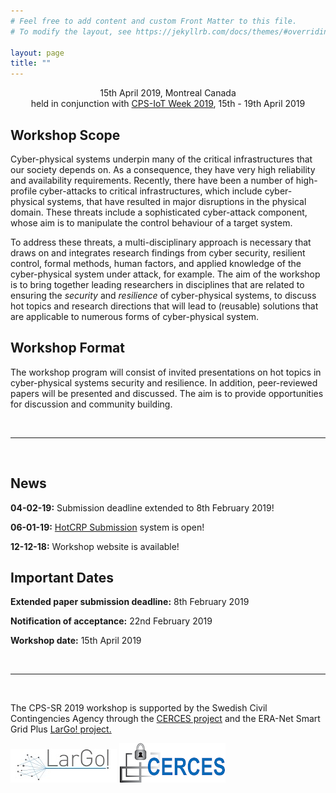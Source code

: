 ```yaml
---
# Feel free to add content and custom Front Matter to this file.
# To modify the layout, see https://jekyllrb.com/docs/themes/#overriding-theme-defaults

layout: page
title: ""
---
```


<div align="center">
15th April 2019, Montreal Canada
<br/>
held in conjunction with <a href="http://cpslab.cs.mcgill.ca/cpsiotweek2019/" target="_blank">CPS-IoT Week 2019</a>, 15th - 19th April 2019
</div>

## Workshop Scope
Cyber-physical systems underpin many of the critical infrastructures that our society depends on. As a consequence, they have very high reliability and availability requirements. Recently, there have been a number of high-profile cyber-attacks to critical infrastructures, which include cyber-physical systems, that have resulted in major disruptions in the physical domain. These threats include a sophisticated cyber-attack component, whose aim is to manipulate the control behaviour of a target system.

To address these threats, a multi-disciplinary approach is necessary that draws on and integrates research findings from cyber security, resilient control, formal methods, human factors, and applied knowledge of the cyber-physical system under attack, for example. The aim of the workshop is to bring together leading researchers in disciplines that are related to ensuring the *security* and *resilience* of cyber-physical systems, to discuss hot topics and research directions that will lead to (reusable) solutions that are applicable to numerous forms of cyber-physical system.

## Workshop Format
The workshop program will consist of invited presentations on hot topics in cyber-physical systems security and resilience. In addition, peer-reviewed papers will be presented and discussed. The aim is to provide opportunities for discussion and community building.

<br/>

----

<br/>

## News
**04-02-19:** Submission deadline extended to 8th February 2019!

**06-01-19:** [HotCRP Submission](https://cps-sr19.hotcrp.com/) system is open!

**12-12-18:** Workshop website is available!

## Important Dates
**Extended paper submission deadline:** 8th February 2019

**Notification of acceptance:** 22nd February 2019

**Workshop date:** 15th April 2019

<br/>

----

<br/>

The CPS-SR 2019 workshop is supported by the Swedish Civil Contingencies Agency through the <a href="https://www.kth.se/ac/research/secure-control-systems/cerces/cerces-center-for-resilient-critical-infrastructures-1.609722" target="_blank">CERCES project</a> and the ERA-Net Smart Grid Plus <a href="http://www.largo-project.eu/" target="_blank">LarGo! project.</a>

![LarGo](/assets/LarGo.jpg)
![CERCES](/assets/cerces.png)
